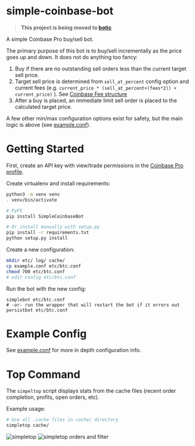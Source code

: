 # simple-coinbase-bot
> **This project is being moved to [botic](https://github.com/mtingers/botic)**

A simple Coinbase Pro buy/sell bot.

The primary purpose of this bot is to buy/sell incrementally as the price goes up and down.
It does not do anything too fancy:
1. Buy if there are no outstanding sell orders less than the current target sell price.
2. Target sell price is determined from `sell_at_percent` config option and current
fees (e.g. `current_price * (sell_at_percent+(fees*2)) + current_price)` ).
See [Coinbase Fee structure](https://help.coinbase.com/en/pro/trading-and-funding/trading-rules-and-fees/fees)
3. After a buy is placed, an immediate limit sell order is placed to the calculated target price.

A few other min/max configuration options exist for safety, but the main logic is
above (see [example.conf](example.conf)).

# Getting Started
First, create an API key with view/trade permissions in the
[Coinbase Pro profile](https://pro.coinbase.com/profile/api).

Create virtualenv and install requirements:
```bash
python3 -m venv venv
. venv/bin/activate
```

```bash
# PyPI
pip install SimpleCoinbaseBot
```

```bash
# Or install manually with setup.py
pip install -r requirements.txt
python setup.py install
```

Create a new configuration:
```bash
mkdir etc/ log/ cache/
cp example.conf etc/btc.conf
chmod 700 etc/btc.conf
# edit config etc/btc.conf
```

Run the bot with the new config:
```
simplebot etc/btc.conf
# -or- run the wrapper that will restart the bot if it errors out
persistbot etc/btc.conf
```

# Example Config

See [example.conf](example.conf) for more in depth configuration info.

# Top Command

The `simpeltop` script displays stats from the cache files (recent order completion, profits, open
orders, etc).

Example usage:

```bash
# Use all .cache files in cache/ directory
simpletop cache/
```
![simpletop](/top1.png)
![simpletop orders and filter](/top2.png)
